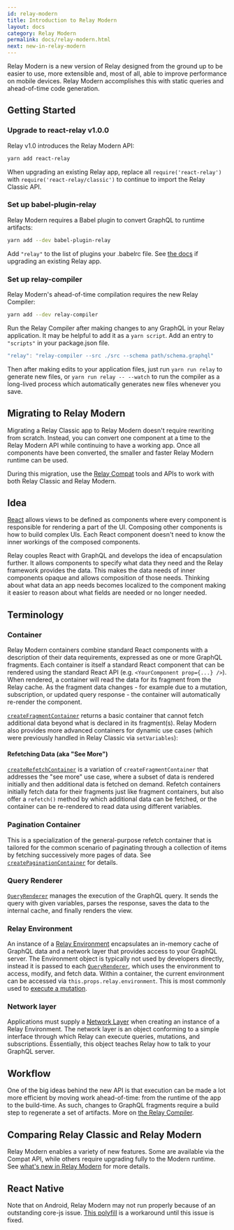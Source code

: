 ```yaml
---
id: relay-modern
title: Introduction to Relay Modern
layout: docs
category: Relay Modern
permalink: docs/relay-modern.html
next: new-in-relay-modern
---
```


Relay Modern is a new version of Relay designed from the ground up to be easier to use, more extensible and, most of all, able to improve performance on mobile devices. Relay Modern accomplishes this with static queries and ahead-of-time code generation.

## Getting Started

### Upgrade to react-relay v1.0.0

Relay v1.0 introduces the Relay Modern API:

```sh
yarn add react-relay
```

When upgrading an existing Relay app, replace all `require('react-relay')` with `require('react-relay/classic')` to continue to import the Relay Classic API.

### Set up babel-plugin-relay

Relay Modern requires a Babel plugin to convert GraphQL to runtime artifacts:

```sh
yarn add --dev babel-plugin-relay
```

Add `"relay"` to the list of plugins your .babelrc file. See [the docs](./babel-plugin-relay.html) if upgrading an existing Relay app.

### Set up relay-compiler

Relay Modern's ahead-of-time compilation requires the new Relay Compiler:

```sh
yarn add --dev relay-compiler
```

Run the Relay Compiler after making changes to any GraphQL in your Relay application. It may be helpful to add it as a `yarn script`. Add an entry to `"scripts"` in your package.json file.

```js
"relay": "relay-compiler --src ./src --schema path/schema.graphql"
```

Then after making edits to your application files, just run `yarn run relay` to generate new files, or `yarn run relay -- --watch` to run the compiler as a long-lived process which automatically generates new files whenever you save.


## Migrating to Relay Modern

Migrating a Relay Classic app to Relay Modern doesn't require rewriting from
scratch. Instead, you can convert one component at a time to the Relay Modern API while
continuing to have a working app. Once all components have been converted, the
smaller and faster Relay Modern runtime can be used.

During this migration, use the [Relay Compat](./relay-compat.html) tools and APIs to work with both Relay Classic and Relay Modern.


## Idea

[React](https://facebook.github.io/react/) allows views to be defined as components where every component is responsible for rendering a part of the UI. Composing other components is how to build complex UIs. Each React component doesn't need to know the inner workings of the composed components.

Relay couples React with GraphQL and develops the idea of encapsulation further. It allows components to specify what data they need and the Relay framework provides the data. This makes the data needs of inner components opaque and allows composition of those needs. Thinking about what data an app needs becomes localized to the component making it easier to reason about what fields are needed or no longer needed.

## Terminology

### Container

Relay Modern containers combine standard React components with a description of their data requirements, expressed as one or more GraphQL fragments. Each container is itself a standard React component that can be rendered using the standard React API (e.g. `<YourComponent prop={...} />`). When rendered, a container will read the data for its fragment from the Relay cache. As the fragment data changes - for example due to a mutation, subscription, or updated query response - the container will automatically re-render the component.

[`createFragmentContainer`](./fragment-container.html) returns a basic container that cannot fetch additional data beyond what is declared in its fragment(s). Relay Modern also provides more advanced containers for dynamic use cases (which were previously handled in Relay Classic via `setVariables`):

#### Refetching Data (aka "See More")

[`createRefetchContainer`](./refetch-container.html) is a variation of `createFragmentContainer` that addresses the "see more" use case, where a subset of data is rendered initially and then additional data is fetched on demand. Refetch containers initially fetch data for their fragments just like fragment containers, but also offer a `refetch()` method by which additional data can be fetched, or the container can be re-rendered to read data using different variables.

### Pagination Container

This is a specialization of the general-purpose refetch container that is tailored for the common scenario of paginating through a collection of items by fetching successively more pages of data. See [`createPaginationContainer`](./pagination-container.html) for details.

### Query Renderer

[`QueryRenderer`](./query-renderer.html) manages the execution of the GraphQL query. It sends the query with given variables, parses the response, saves the data to the internal cache, and finally renders the view.

### Relay Environment

An instance of a [Relay Environment](./relay-environment.html) encapsulates an in-memory cache of GraphQL data and a network layer that provides access to your GraphQL server. The Environment object is typically not used by developers directly, instead it is passed to each [`QueryRenderer`](./query-renderer.html), which uses the environment to access, modify, and fetch data. Within a container, the current environment can be accessed via `this.props.relay.environment`. This is most commonly used to [execute a mutation](./mutations.html).

### Network layer

Applications must supply a [Network Layer](./network-layer.html) when creating an instance of a Relay Environment. The network layer is an object conforming to a simple interface through which Relay can execute queries, mutations, and subscriptions. Essentially, this object teaches Relay how to talk to your GraphQL server.

## Workflow

One of the big ideas behind the new API is that execution can be made a lot more efficient by moving work ahead-of-time: from the runtime of the app to the build-time. As such, changes to GraphQL fragments require a build step to regenerate a set of artifacts. More on [the Relay Compiler](./relay-compiler.html).

## Comparing Relay Classic and Relay Modern

Relay Modern enables a variety of new features. Some are available via the Compat API, while others require upgrading fully to the Modern runtime. See [what's new in Relay Modern](./new-in-relay-modern.html) for more details.

## React Native

Note that on Android, Relay Modern may not run properly because of an outstanding core-js issue.  [This polyfill](https://github.com/facebook/relay/issues/1704#issuecomment-297982006) is a workaround until this issue is fixed.
